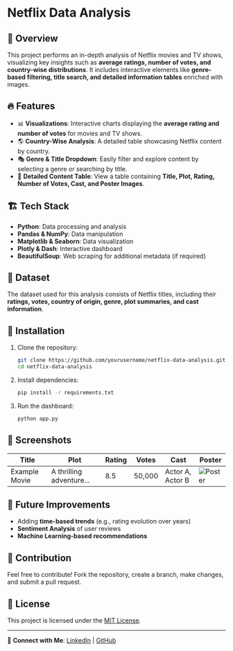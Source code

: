 # Netflix Data Analysis

## 📌 Overview
This project performs an in-depth analysis of Netflix movies and TV shows, visualizing key insights such as **average ratings, number of votes, and country-wise distributions**. It includes interactive elements like **genre-based filtering, title search, and detailed information tables** enriched with images.

## 🔥 Features
- 📊 **Visualizations**: Interactive charts displaying the **average rating and number of votes** for movies and TV shows.
- 🌎 **Country-Wise Analysis**: A detailed table showcasing Netflix content by country.
- 🎭 **Genre & Title Dropdown**: Easily filter and explore content by selecting a genre or searching by title.
- 📝 **Detailed Content Table**: View a table containing **Title, Plot, Rating, Number of Votes, Cast, and Poster Images**.

## 🏗️ Tech Stack
- **Python**: Data processing and analysis
- **Pandas & NumPy**: Data manipulation
- **Matplotlib & Seaborn**: Data visualization
- **Plotly & Dash**: Interactive dashboard
- **BeautifulSoup**: Web scraping for additional metadata (if required)

## 📂 Dataset
The dataset used for this analysis consists of Netflix titles, including their **ratings, votes, country of origin, genre, plot summaries, and cast information**.

## 🚀 Installation
1. Clone the repository:
   ```sh
   git clone https://github.com/yourusername/netflix-data-analysis.git
   cd netflix-data-analysis
   ```
2. Install dependencies:
   ```sh
   pip install -r requirements.txt
   ```
3. Run the dashboard:
   ```sh
   python app.py
   ```

## 📸 Screenshots
| Title | Plot | Rating | Votes | Cast | Poster |
|-------|------|--------|-------|------|--------|
| Example Movie | A thrilling adventure... | 8.5 | 50,000 | Actor A, Actor B | ![Poster](link_to_image) |

## 🎯 Future Improvements
- Adding **time-based trends** (e.g., rating evolution over years)
- **Sentiment Analysis** of user reviews
- **Machine Learning-based recommendations**

## 🤝 Contribution
Feel free to contribute! Fork the repository, create a branch, make changes, and submit a pull request.

## 📜 License
This project is licensed under the [MIT License](LICENSE).

---
🔗 **Connect with Me**: [LinkedIn](https://www.linkedin.com/in/nitiz/) | [GitHub](https://github.com/TheNitiz)

